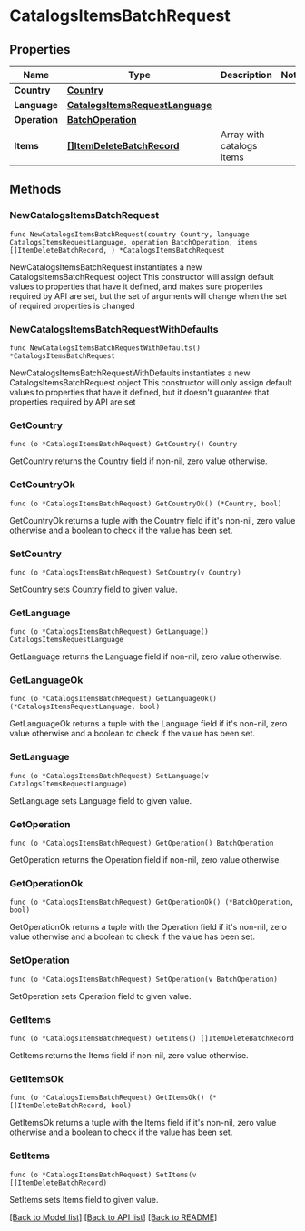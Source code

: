# CatalogsItemsBatchRequest

## Properties

Name | Type | Description | Notes
------------ | ------------- | ------------- | -------------
**Country** | [**Country**](Country.md) |  | 
**Language** | [**CatalogsItemsRequestLanguage**](CatalogsItemsRequestLanguage.md) |  | 
**Operation** | [**BatchOperation**](BatchOperation.md) |  | 
**Items** | [**[]ItemDeleteBatchRecord**](ItemDeleteBatchRecord.md) | Array with catalogs items | 

## Methods

### NewCatalogsItemsBatchRequest

`func NewCatalogsItemsBatchRequest(country Country, language CatalogsItemsRequestLanguage, operation BatchOperation, items []ItemDeleteBatchRecord, ) *CatalogsItemsBatchRequest`

NewCatalogsItemsBatchRequest instantiates a new CatalogsItemsBatchRequest object
This constructor will assign default values to properties that have it defined,
and makes sure properties required by API are set, but the set of arguments
will change when the set of required properties is changed

### NewCatalogsItemsBatchRequestWithDefaults

`func NewCatalogsItemsBatchRequestWithDefaults() *CatalogsItemsBatchRequest`

NewCatalogsItemsBatchRequestWithDefaults instantiates a new CatalogsItemsBatchRequest object
This constructor will only assign default values to properties that have it defined,
but it doesn't guarantee that properties required by API are set

### GetCountry

`func (o *CatalogsItemsBatchRequest) GetCountry() Country`

GetCountry returns the Country field if non-nil, zero value otherwise.

### GetCountryOk

`func (o *CatalogsItemsBatchRequest) GetCountryOk() (*Country, bool)`

GetCountryOk returns a tuple with the Country field if it's non-nil, zero value otherwise
and a boolean to check if the value has been set.

### SetCountry

`func (o *CatalogsItemsBatchRequest) SetCountry(v Country)`

SetCountry sets Country field to given value.


### GetLanguage

`func (o *CatalogsItemsBatchRequest) GetLanguage() CatalogsItemsRequestLanguage`

GetLanguage returns the Language field if non-nil, zero value otherwise.

### GetLanguageOk

`func (o *CatalogsItemsBatchRequest) GetLanguageOk() (*CatalogsItemsRequestLanguage, bool)`

GetLanguageOk returns a tuple with the Language field if it's non-nil, zero value otherwise
and a boolean to check if the value has been set.

### SetLanguage

`func (o *CatalogsItemsBatchRequest) SetLanguage(v CatalogsItemsRequestLanguage)`

SetLanguage sets Language field to given value.


### GetOperation

`func (o *CatalogsItemsBatchRequest) GetOperation() BatchOperation`

GetOperation returns the Operation field if non-nil, zero value otherwise.

### GetOperationOk

`func (o *CatalogsItemsBatchRequest) GetOperationOk() (*BatchOperation, bool)`

GetOperationOk returns a tuple with the Operation field if it's non-nil, zero value otherwise
and a boolean to check if the value has been set.

### SetOperation

`func (o *CatalogsItemsBatchRequest) SetOperation(v BatchOperation)`

SetOperation sets Operation field to given value.


### GetItems

`func (o *CatalogsItemsBatchRequest) GetItems() []ItemDeleteBatchRecord`

GetItems returns the Items field if non-nil, zero value otherwise.

### GetItemsOk

`func (o *CatalogsItemsBatchRequest) GetItemsOk() (*[]ItemDeleteBatchRecord, bool)`

GetItemsOk returns a tuple with the Items field if it's non-nil, zero value otherwise
and a boolean to check if the value has been set.

### SetItems

`func (o *CatalogsItemsBatchRequest) SetItems(v []ItemDeleteBatchRecord)`

SetItems sets Items field to given value.



[[Back to Model list]](../README.md#documentation-for-models) [[Back to API list]](../README.md#documentation-for-api-endpoints) [[Back to README]](../README.md)


